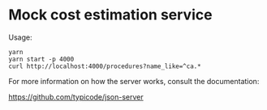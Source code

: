 # Mock cost estimation service

Usage:

```
yarn
yarn start -p 4000
curl http://localhost:4000/procedures?name_like=^ca.*
```

For more information on how the server works, consult the documentation:

https://github.com/typicode/json-server
